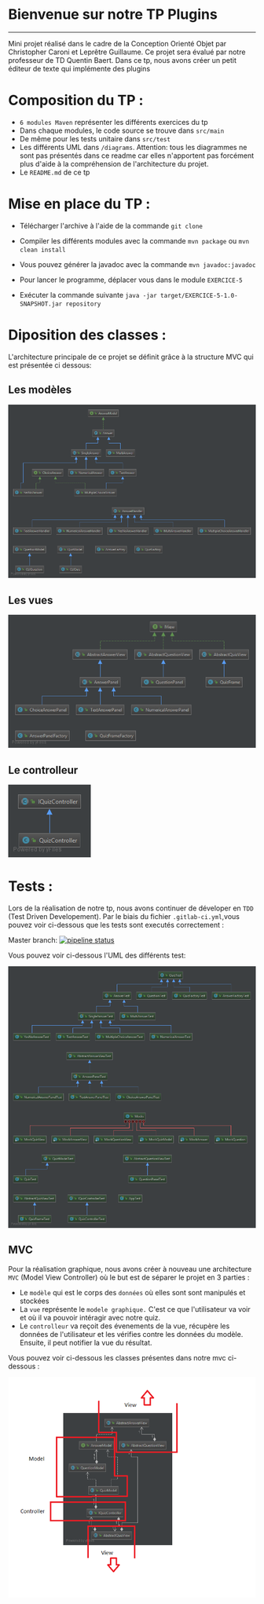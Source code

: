 Bienvenue sur notre TP Plugins
===================



----------
<p>Mini projet réalisé dans le cadre de la Conception Orienté Objet par Christopher Caroni et Leprêtre Guillaume. Ce projet sera évalué par notre professeur de TD Quentin Baert. Dans ce tp, nous avons créer un petit éditeur de texte qui implémente des plugins</p>

# Composition du TP :

- `6 modules Maven` représenter les différents exercices du tp
- Dans chaque modules, le code source se trouve dans `src/main`
- De même pour les tests unitaire dans `src/test`
- Les différents UML dans `/diagrams`. Attention: tous les diagrammes ne sont pas présentés dans ce readme car elles n'apportent pas forcément
plus d'aide à la compréhension de l'architecture du projet.
- Le `README.md` de ce tp

# Mise en place du TP :

- Télécharger l'archive à l'aide de la commande `git clone`
- Compiler les différents modules avec la commande `mvn package` ou `mvn clean install`
- Vous pouvez générer la javadoc avec la commande `mvn javadoc:javadoc`

- Pour lancer le programme, déplacer vous dans le module `EXERCICE-5`
- Exécuter la commande suivante `java -jar target/EXERCICE-5-1.0-SNAPSHOT.jar repository`

# Diposition des classes :

L'architecture principale de ce projet se définit grâce à la structure MVC qui est présentée ci dessous:
## Les modèles
![image](diagrams/model.png)

## Les vues
![image](diagrams/gui.png)

## Le controlleur
![image](diagrams/controller.png)



# Tests :

Lors de la réalisation de notre tp, nous avons continuer de déveloper en `TDD` (Test Driven Developement).
Par le biais du fichier `.gitlab-ci.yml`,vous pouvez voir ci-dessous que les tests sont executés correctement :</p>

Master branch:
[![pipeline status](https://gitlab-etu.fil.univ-lille1.fr/caroni/COO-Plugins/badges/master/pipeline.svg)](https://gitlab-etu.fil.univ-lille1.fr/caroni/COO-Plugins/commits/master)

Vous pouvez voir ci-dessous l'UML des différents test: 


![image](diagrams/tests.png)

## MVC

Pour la réalisation graphique, nous avons créer à nouveau une architecture `MVC` (Model View Controller) où le but est de séparer le projet en 3 parties :

- Le `modèle` qui est le corps des `données` où elles sont sont manipulés et stockées
- La `vue` représente le `modele graphique.` C'est ce que l'utilisateur va voir et où il va pouvoir intéragir avec notre quiz.
- Le `controlleur` va reçoit des évenements de la vue, récupère les données de l'utilisateur et les vérifies contre les données du modèle. Ensuite, il peut notifier la vue du résultat.

Vous pouvez voir ci-dessous les classes présentes dans notre mvc ci-dessous :


![image](diagrams/mvc_illustration.png)